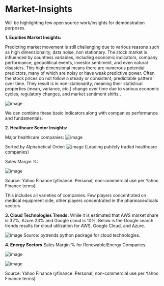 # Market-Insights

Will be highlighting few open source work/insights for demonstration purposes.

**1. Equities Market Insights:**

Predicting market movement is still challenging due to various reasons such as high dimensionality, data noise, non stationary. The stock market is influenced by countless variables, including economic indicators, company performance, geopolitical events, investor sentiment, and even natural disasters. 
This high dimensional means there are numerous potential predictors, many of which are noisy or have weak predictive power.
Often the stock prices do not follow a steady or consistent, predictable pattern over time. They result is in non-stationarity, meaning their statistical properties (mean, variance, etc.) change over time due to various economic cycles, regulatory changes, and market sentiment shifts.,


![image](https://github.com/user-attachments/assets/b4ea63bf-e69b-4aa5-bf5d-b24805b6b06e)

We can combine these basic indicators along with companies performance and fundamentals.


**2. Healthcare Sector Insights:**

Major healthcare companies:
![image](https://github.com/user-attachments/assets/6f4dca65-4fc1-45ba-a713-bf50e72d4a96)

Sorted by Alphabetical Order:
![image](https://github.com/user-attachments/assets/3192e4a4-6477-41b7-99f4-f708b6f1be94)
(Leading publicly traded healthcare companies)



Sales Margin %:

![image](https://github.com/user-attachments/assets/f468d4e8-6c85-46eb-832c-ec59cb739f71)

Source: Yahoo Finance (yfinance: Personal, non-commercial use per Yahoo Finance terms)

This includes all varieties of companies. Few players concentrated on medical equipment side, other players concentrated in the pharmaceuticals sectors. 


**3. Cloud Technologies Trends:**
While it is estimated that AWS market share is 32%, Azure 23% and Google cloud is 10%. Below is the Google search trends results for cloud utilization for AWS, Google Cloud, and Azure.

![image](https://github.com/user-attachments/assets/d6e9115f-e91b-47f3-b471-83a13355ee70)
    Source: pytrends python package for cloud technologies.


**4. Energy Sectors**
Sales Margin % for Renewable/Energy Companies

![image](https://github.com/user-attachments/assets/56e2a7c1-3491-40b8-8f4e-a3af6046991b)


![image](https://github.com/user-attachments/assets/2a884f64-450a-4f2a-97f8-6a8bf35bef82)


Source: Yahoo Finance (yfinance: Personal, non-commercial use per Yahoo Finance terms)

